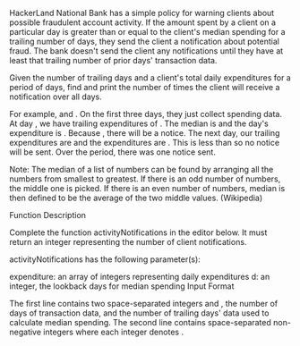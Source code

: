 HackerLand National Bank has a simple policy for warning clients about possible fraudulent account activity. If the amount spent by a client on a particular day is greater than or equal to the client's median spending for a trailing number of days, they send the client a notification about potential fraud. The bank doesn't send the client any notifications until they have at least that trailing number of prior days' transaction data.

Given the number of trailing days and a client's total daily expenditures for a period of days, find and print the number of times the client will receive a notification over all days.

For example, and . On the first three days, they just collect spending data. At day , we have trailing expenditures of . The median is and the day's expenditure is . Because , there will be a notice. The next day, our trailing expenditures are and the expenditures are . This is less than so no notice will be sent. Over the period, there was one notice sent.

Note: The median of a list of numbers can be found by arranging all the numbers from smallest to greatest. If there is an odd number of numbers, the middle one is picked. If there is an even number of numbers, median is then defined to be the average of the two middle values. (Wikipedia)

Function Description

Complete the function activityNotifications in the editor below. It must return an integer representing the number of client notifications.

activityNotifications has the following parameter(s):

expenditure: an array of integers representing daily expenditures
d: an integer, the lookback days for median spending
Input Format

The first line contains two space-separated integers and , the number of days of transaction data, and the number of trailing days' data used to calculate median spending.
The second line contains space-separated non-negative integers where each integer denotes .
